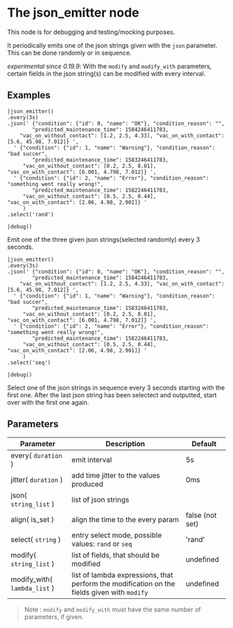 The json_emitter node
=====================

This node is for debugging and testing/mocking purposes.

It periodically emits one of the json strings given with the `json` parameter. This can be done randomly or in sequence.

_experimental since 0.19.9_:
    With the `modify` and `modify_with` parameters, certain fields in the json string(s) can be modified with every interval.


Examples
-------
```dfs  
|json_emitter()
.every(3s)
.json(' {"condition": {"id": 0, "name": "OK"}, "condition_reason": "", 
        "predicted_maintenance_time": 1584246411783,
    "vac_on_without_contact": [1.2, 2.5, 4.33], "vac_on_with_contact": [5.6, 45.98, 7.012]} ',
  ' {"condition": {"id": 1, "name": "Warning"}, "condition_reason": "bad succer", 
        "predicted_maintenance_time": 1583246411783,
     "vac_on_without_contact": [0.2, 2.5, 8.01], "vac_on_with_contact": [6.001, 4.798, 7.012]} ',
  ' {"condition": {"id": 2, "name": "Error"}, "condition_reason": "something went really wrong!", 
        "predicted_maintenance_time": 1582246411783,
     "vac_on_without_contact": [0.5, 2.5, 0.44], "vac_on_with_contact": [2.06, 4.98, 2.901]} '
     )
.select('rand')

|debug()
```
     
Emit one of the three given json strings(selected randomly) every 3 seconds.


```dfs  
|json_emitter()
.every(3s)
.json(' {"condition": {"id": 0, "name": "OK"}, "condition_reason": "", 
        "predicted_maintenance_time": 1584246411783,
    "vac_on_without_contact": [1.2, 2.5, 4.33], "vac_on_with_contact": [5.6, 45.98, 7.012]} ',
  ' {"condition": {"id": 1, "name": "Warning"}, "condition_reason": "bad succer", 
        "predicted_maintenance_time": 1583246411783,
     "vac_on_without_contact": [0.2, 2.5, 8.01], "vac_on_with_contact": [6.001, 4.798, 7.012]} ',
  ' {"condition": {"id": 2, "name": "Error"}, "condition_reason": "something went really wrong!", 
        "predicted_maintenance_time": 1582246411783,
     "vac_on_without_contact": [0.5, 2.5, 0.44], "vac_on_with_contact": [2.06, 4.98, 2.901]} '
     )
.select('seq')

|debug()
```

Select one of the json strings in sequence every 3 seconds starting with the first one. After the last json string has been
selectect and outputted, start over with the first one again.


Parameters
----------

| Parameter                    | Description                                                                                 | Default         |
|------------------------------|---------------------------------------------------------------------------------------------|-----------------|
| every( `duration` )          | emit interval                                                                               | 5s              |
| jitter( `duration` )         | add time jitter to the values produced                                                      | 0ms             |
| json( `string_list` )        | list of json strings                                                                        |                 |
| align( is_set )              | align the time to the every param                                                           | false (not set) |
| select( `string` )           | entry select mode, possible values: `rand` or `seq`                                         | 'rand'          |
| modify( `string_list` )      | list of fields, that should be modified                                                     | undefined       |
| modify_with( `lambda_list` ) | list of lambda expressions, that perform the modification on the fields given with `modify` | undefined       |

> Note : `modify` and `modify_with` must have the same number of parameters, if given.